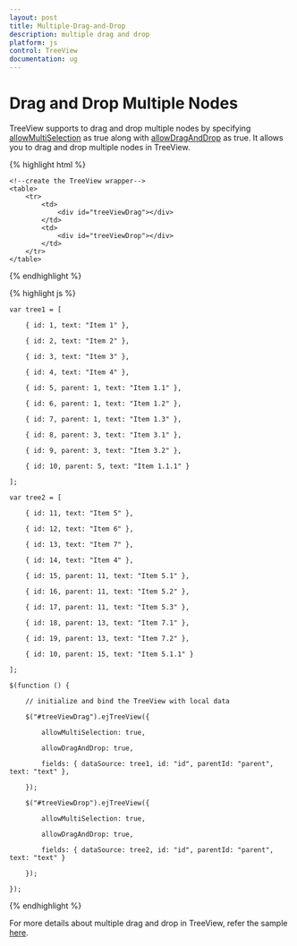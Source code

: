 ```yaml
---
layout: post
title: Multiple-Drag-and-Drop
description: multiple drag and drop
platform: js
control: TreeView
documentation: ug
---
```



# Drag and Drop Multiple Nodes

TreeView supports to drag and drop multiple nodes by specifying [allowMultiSelection](http://help.syncfusion.com/api/js/ejtreeview#members:allowmultiselection) as true along with [allowDragAndDrop](https://help.syncfusion.com/api/js/ejtreeview#members:allowdraganddrop) as true. It allows you to drag and drop multiple nodes in TreeView.

{% highlight html %}

	<!--create the TreeView wrapper-->
	<table>
		<tr>
			<td>
				<div id="treeViewDrag"></div>
			</td>
			<td>
				<div id="treeViewDrop"></div>
			</td>
		</tr>
	</table>

{% endhighlight %}

{% highlight js %}

	var tree1 = [

		{ id: 1, text: "Item 1" },
	
		{ id: 2, text: "Item 2" },
	
		{ id: 3, text: "Item 3" },
	
		{ id: 4, text: "Item 4" },
	
		{ id: 5, parent: 1, text: "Item 1.1" },
	
		{ id: 6, parent: 1, text: "Item 1.2" },
	
		{ id: 7, parent: 1, text: "Item 1.3" },
	
		{ id: 8, parent: 3, text: "Item 3.1" },
	
		{ id: 9, parent: 3, text: "Item 3.2" },
	
		{ id: 10, parent: 5, text: "Item 1.1.1" }
	
	];
	
	var tree2 = [
	
		{ id: 11, text: "Item 5" },
	
		{ id: 12, text: "Item 6" },
	
		{ id: 13, text: "Item 7" },
	
		{ id: 14, text: "Item 4" },
	
		{ id: 15, parent: 11, text: "Item 5.1" },
	
		{ id: 16, parent: 11, text: "Item 5.2" },
	
		{ id: 17, parent: 11, text: "Item 5.3" },
	
		{ id: 18, parent: 13, text: "Item 7.1" },
	
		{ id: 19, parent: 13, text: "Item 7.2" },
	
		{ id: 10, parent: 15, text: "Item 5.1.1" }
	
	];
	
	$(function () {
	
		// initialize and bind the TreeView with local data
	
		$("#treeViewDrag").ejTreeView({
	
			allowMultiSelection: true,
	
			allowDragAndDrop: true,
	
			fields: { dataSource: tree1, id: "id", parentId: "parent", text: "text" },
	
		});
	
		$("#treeViewDrop").ejTreeView({
	
			allowMultiSelection: true,
	
			allowDragAndDrop: true,
	
			fields: { dataSource: tree2, id: "id", parentId: "parent", text: "text" }
	
		});
	
	}); 


	
{% endhighlight %}

For more details about multiple drag and drop in TreeView, refer the sample [here](http://jsplayground.syncfusion.com/Sync_1mo2awgk).

